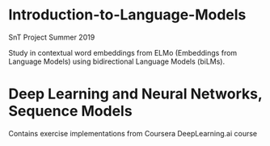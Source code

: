 # Introduction-to-Language-Models
SnT Project Summer 2019

Study in contextual word embeddings from ELMo (Embeddings from Language Models) using bidirectional Language Models (biLMs).

# Deep Learning and Neural Networks, Sequence Models
Contains exercise implementations from Coursera DeepLearning.ai course
